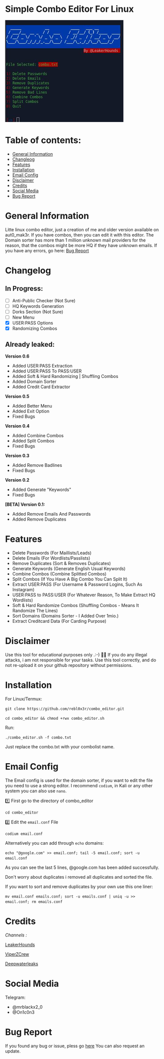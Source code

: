 # Simple Combo Editor For Linux

![Screenshot](index.jpg)

# Table of contents:
* [General Information](#general-info)
* [Changleog](#changelog)
* [Features](#features)
* [Installation](#installation)
* [Email Config](#email-config)
* [Disclaimer](#disclaimer)
* [Credits](#credits)
* [Social Media](#social-media)
* [Bug Report](#bug-report)

# General Information
  
  Litte linux combo editor, just a creation of me and older version available on aut0_mak3r. If you have combos, then you can edit it with this editor. 
  The Domain sorter has more than 1 million unknown mail providers for the reason, that the combos might be more HQ if they have unknown emails.
  If you have any errors, go here: [Bug Report](#bug-report)
  

# Changelog


 ## In Progress:
 
  - [ ] Anti-Public Checker (Not Sure)
  - [ ] HQ Keywords Generation
  - [ ] Dorks Section (Not Sure)
  - [ ] New Menu 
  - [x] USER:PASS Options
  - [x] Randomizing Combos
 
 ## Already leaked:
 
  **Version 0.6**
  * Added USER:PASS Extraction
  * Added USER:PASS To PASS:USER
  * Added Soft & Hard Randomizing | Shuffling Combos
  * Added Domain Sorter
  * Added Credit Card Extractor
  
  **Version 0.5**
  * Added Better Menu
  * Added Exit Option
  * Fixed Bugs

  **Version 0.4**
  * Added Combine Combos
  * Added Split Combos
  * Fixed Bugs
  
  **Version 0.3**
  * Added Remove Badlines
  * Fixed Bugs
  
  **Version 0.2**
  * Added Generate "Keywords"
  * Fixed Bugs
  
  **[BETA] Version 0.1:**
  
  * Added Remove Emails And Passwords
  * Added Remove Duplicates


# Features
 
  * Delete Passwords (For Maillists/Leads)
  * Delete Emails (For Wordlists/Passlists)
  * Remove Duplicates (Sort & Removes Duplicates)
  * Generate Keywords (Generate English Usual Keywords)
  * Combine Combos (Combine Splitted Combos)
  * Split Combos (If You Have A Big Combo You Can Split It)
  * Extract USER:PASS (For Username & Password Logins, Such As Instagram)
  * USER:PASS to PASS:USER (For Whatever Reason, To Make Extract HQ Wordlists)
  * Soft & Hard Randomize Combos (Shuffling Combos - Means It Randomize The Lines)
  * Sort Domains (Domains Sorter - I Added Over 1mio.)
  * Extract Creditcard Data (For Carding Purpose)
  
# Disclaimer

  Use this tool for educational purposes only .:-) 🕵️‍♂️
  If you do any illegal attacks, i am not responsible for your tasks.
  Use this tool correctly, and do not re-upload it on your github repository without permissions.

# Installation

  For Linux/Termux:
  
  ```git clone https://github.com/rebl0x3r/combo_editor.git```
  
  ```cd combo_editor && chmod +rwx combo_editor.sh```

  Run:
  
  ```./combo_editor.sh -f combo.txt```
  
  Just replace the combo.txt with your combolist name.
  
# Email Config

  The Email config is used for the domain sorter, if you want to edit the file you need to use a strong editor.
  I recommend ```codium```, in Kali or any other system you can also use ```nano```.
  
  1️⃣ First go to the directory of combo_editor
  
  ```cd combo_editor```

  2️⃣ Edit the ```email.conf``` File
  
  ```codium email.conf```
  
  Alternatively you can add through ```echo``` domains:

  ```echo "@google.com" >> email.conf; tail -5 email.conf; sort -u email.conf```
  
  As you can see the last 5 lines, @google.com has been added successfully.
  
  Don't worry about duplicates i removed all duplicates and sorted the file.
  
  If you want to sort and remove duplicates by your own use this one liner:
  
  ```mv email.conf emails.conf; sort -u emails.conf | uniq -u >> email.conf; rm emails.conf```
  
# Credits

_Channels :_ 


[LeakerHounds](https://t.me/LeakerHounds)

[ViperZCrew](https://t.me/ViperZCrew)
         
[Deepwaterleaks](https://t.me/deepwaterleaks2)
               
               
            
# Social Media
Telegram:
* @mrblackx2_0
* @On1c0n3



# Bug Report
  If you found any bug or issue, pless go [here](https://github.com/rebl0x3r/combo_editor/issues)
  You can also request an update.
